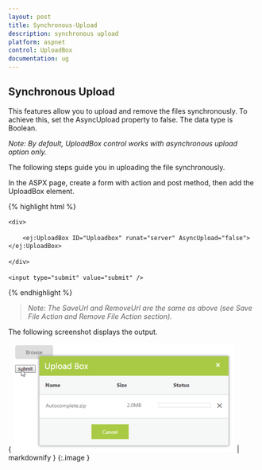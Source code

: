 ```yaml
---
layout: post
title: Synchronous-Upload
description: synchronous upload 
platform: aspnet
control: UploadBox
documentation: ug
---
```


## Synchronous Upload 

This features allow you to upload and remove the files synchronously. To achieve this, set the AsyncUpload property to false. The data type is Boolean.

_Note: By default, UploadBox control works with asynchronous upload option only._



The following steps guide you in uploading the file synchronously.

In the ASPX page, create a form with action and post method, then add the UploadBox element.

{% highlight html %}



<form id="upload" method="post" runat="server" action="SaveFiles.ashx">

    <div>

        <ej:UploadBox ID="Uploadbox" runat="server" AsyncUpload="false"> </ej:UploadBox>

    </div>

    <input type="submit" value="submit" />

</form>



{% endhighlight %}

> _Note: The SaveUrl and RemoveUrl are the same as above (see Save File Action and Remove File Action section)._

The following screenshot displays the output.

{ ![](Synchronous-Upload_images/Synchronous-Upload_img1.png) | markdownify }
{:.image }


